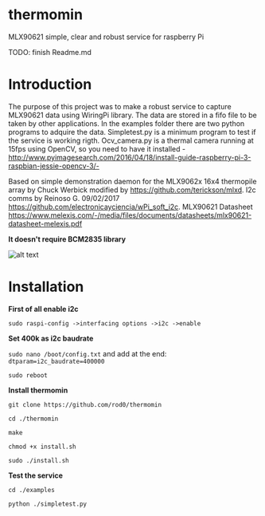 # thermomin
MLX90621 simple, clear and robust service for raspberry Pi <p> 
TODO:
finish Readme.md
# Introduction
The purpose of this project was to make a robust service to capture MLX90621 data using WiringPi library. The data are stored in a fifo file to be taken by other applications. In the examples folder there are two python programs to adquire the data. Simpletest.py is a minimum program to test if the service is working rigth. Ocv_camera.py is a thermal camera running at 15fps using OpenCV, so you need to have it installed -http://www.pyimagesearch.com/2016/04/18/install-guide-raspberry-pi-3-raspbian-jessie-opencv-3/-

Based on simple demonstration daemon for the MLX9062x 16x4 thermopile array by Chuck Werbick modified by https://github.com/terickson/mlxd. I2c comms by Reinoso G. 09/02/2017 https://github.com/electronicayciencia/wPi_soft_i2c. MLX90621 Datasheet https://www.melexis.com/-/media/files/documents/datasheets/mlx90621-datasheet-melexis.pdf

**It doesn't require BCM2835 library**

![alt text](http://i.imgur.com/c2Vv2Rv.png)

# Installation

**First of all enable i2c**

```sudo raspi-config ->interfacing options ->i2c ->enable```

**Set 400k as i2c baudrate**

```sudo nano /boot/config.txt``` and add at the end: ```dtparam=i2c_baudrate=400000```

```sudo reboot```

**Install thermomin**

```git clone https://github.com/rod0/thermomin```

```cd ./thermomin```

```make```

```chmod +x install.sh```

```sudo ./install.sh```

**Test the service**

```cd ./examples```

```python ./simpletest.py```
